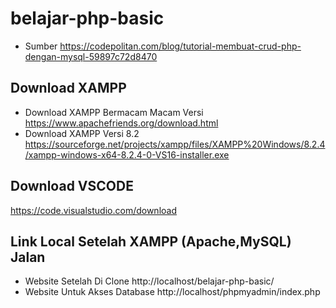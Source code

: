 # belajar-php-basic

- Sumber
https://codepolitan.com/blog/tutorial-membuat-crud-php-dengan-mysql-59897c72d8470

## Download XAMPP
- Download XAMPP Bermacam Macam Versi
https://www.apachefriends.org/download.html
- Download XAMPP Versi 8.2
https://sourceforge.net/projects/xampp/files/XAMPP%20Windows/8.2.4/xampp-windows-x64-8.2.4-0-VS16-installer.exe

## Download VSCODE
https://code.visualstudio.com/download

## Link Local Setelah XAMPP (Apache,MySQL) Jalan
- Website Setelah Di Clone
http://localhost/belajar-php-basic/
- Website Untuk Akses Database
http://localhost/phpmyadmin/index.php

